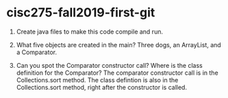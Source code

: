 # cisc275-fall2019-first-git
1. Create java files to make this code compile and run.

2. What five objects are created in the main?
Three dogs, an ArrayList, and a Comparator.
3. Can you spot the Comparator constructor call? Where is the class definition for the Comparator?
The comparator constructor call is in the Collections.sort method. The class defintion is also in the Collections.sort method, right after the constructor is called. 
